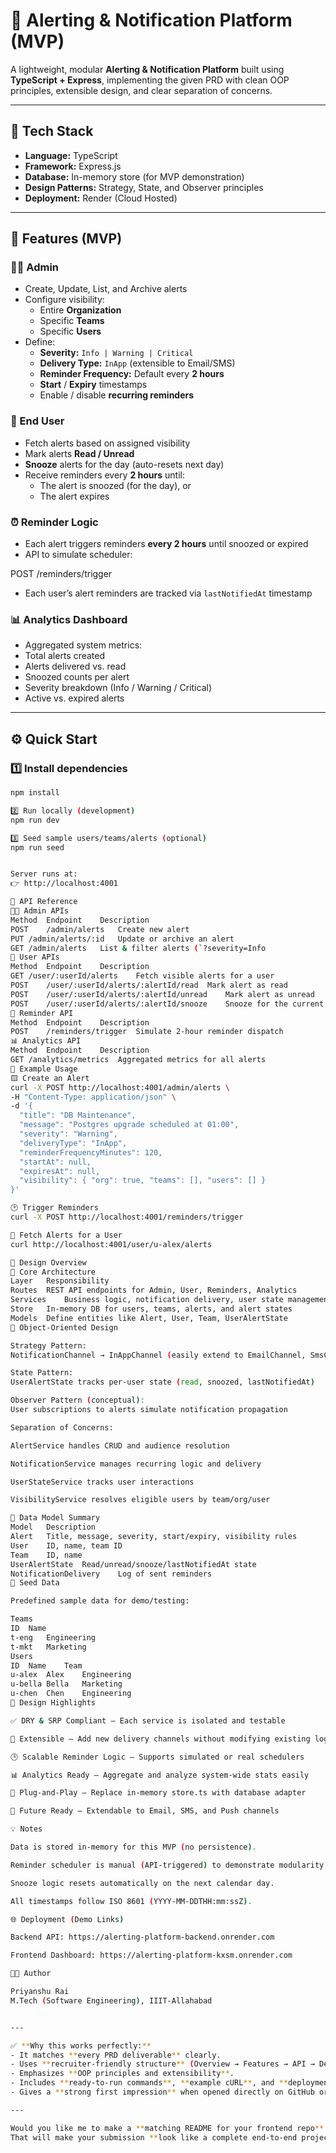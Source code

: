 # 🧠 Alerting & Notification Platform (MVP)

A lightweight, modular **Alerting & Notification Platform** built using **TypeScript + Express**, implementing the given PRD with clean OOP principles, extensible design, and clear separation of concerns.

---

## 🚀 Tech Stack
- **Language:** TypeScript  
- **Framework:** Express.js  
- **Database:** In-memory store (for MVP demonstration)  
- **Design Patterns:** Strategy, State, and Observer principles  
- **Deployment:** Render (Cloud Hosted)

---

## 🧩 Features (MVP)

### 👩‍💼 Admin
- Create, Update, List, and Archive alerts  
- Configure visibility:
  - Entire **Organization**
  - Specific **Teams**
  - Specific **Users**
- Define:
  - **Severity:** `Info | Warning | Critical`
  - **Delivery Type:** `InApp` (extensible to Email/SMS)
  - **Reminder Frequency:** Default every **2 hours**
  - **Start** / **Expiry** timestamps
  - Enable / disable **recurring reminders**

### 👤 End User
- Fetch alerts based on assigned visibility  
- Mark alerts **Read / Unread**  
- **Snooze** alerts for the day (auto-resets next day)  
- Receive reminders every **2 hours** until:
  - The alert is snoozed (for the day), or  
  - The alert expires  

### ⏰ Reminder Logic
- Each alert triggers reminders **every 2 hours** until snoozed or expired  
- API to simulate scheduler:


POST /reminders/trigger

- Each user’s alert reminders are tracked via `lastNotifiedAt` timestamp

### 📊 Analytics Dashboard
- Aggregated system metrics:
- Total alerts created  
- Alerts delivered vs. read  
- Snoozed counts per alert  
- Severity breakdown (Info / Warning / Critical)  
- Active vs. expired alerts  

---

## ⚙️ Quick Start

### 1️⃣ Install dependencies
```bash
npm install

2️⃣ Run locally (development)
npm run dev

3️⃣ Seed sample users/teams/alerts (optional)
npm run seed


Server runs at:
👉 http://localhost:4001

🧪 API Reference
👩‍💼 Admin APIs
Method	Endpoint	Description
POST	/admin/alerts	Create new alert
PUT	/admin/alerts/:id	Update or archive an alert
GET	/admin/alerts	List & filter alerts (`?severity=Info
👤 User APIs
Method	Endpoint	Description
GET	/user/:userId/alerts	Fetch visible alerts for a user
POST	/user/:userId/alerts/:alertId/read	Mark alert as read
POST	/user/:userId/alerts/:alertId/unread	Mark alert as unread
POST	/user/:userId/alerts/:alertId/snooze	Snooze for the current day
🔁 Reminder API
Method	Endpoint	Description
POST	/reminders/trigger	Simulate 2-hour reminder dispatch
📊 Analytics API
Method	Endpoint	Description
GET	/analytics/metrics	Aggregated metrics for all alerts
🧱 Example Usage
🟨 Create an Alert
curl -X POST http://localhost:4001/admin/alerts \
-H "Content-Type: application/json" \
-d '{
  "title": "DB Maintenance",
  "message": "Postgres upgrade scheduled at 01:00",
  "severity": "Warning",
  "deliveryType": "InApp",
  "reminderFrequencyMinutes": 120,
  "startAt": null,
  "expiresAt": null,
  "visibility": { "org": true, "teams": [], "users": [] }
}'

🕑 Trigger Reminders
curl -X POST http://localhost:4001/reminders/trigger

👤 Fetch Alerts for a User
curl http://localhost:4001/user/u-alex/alerts

🧩 Design Overview
🔧 Core Architecture
Layer	Responsibility
Routes	REST API endpoints for Admin, User, Reminders, Analytics
Services	Business logic, notification delivery, user state management
Store	In-memory DB for users, teams, alerts, and alert states
Models	Define entities like Alert, User, Team, UserAlertState
🧠 Object-Oriented Design

Strategy Pattern:
NotificationChannel → InAppChannel (easily extend to EmailChannel, SmsChannel)

State Pattern:
UserAlertState tracks per-user state (read, snoozed, lastNotifiedAt)

Observer Pattern (conceptual):
User subscriptions to alerts simulate notification propagation

Separation of Concerns:

AlertService handles CRUD and audience resolution

NotificationService manages recurring logic and delivery

UserStateService tracks user interactions

VisibilityService resolves eligible users by team/org/user

🧩 Data Model Summary
Model	Description
Alert	Title, message, severity, start/expiry, visibility rules
User	ID, name, team ID
Team	ID, name
UserAlertState	Read/unread/snooze/lastNotifiedAt state
NotificationDelivery	Log of sent reminders
🌱 Seed Data

Predefined sample data for demo/testing:

Teams
ID	Name
t-eng	Engineering
t-mkt	Marketing
Users
ID	Name	Team
u-alex	Alex	Engineering
u-bella	Bella	Marketing
u-chen	Chen	Engineering
🧠 Design Highlights

✅ DRY & SRP Compliant — Each service is isolated and testable

🧩 Extensible — Add new delivery channels without modifying existing logic

🕒 Scalable Reminder Logic — Supports simulated or real schedulers

📊 Analytics Ready — Aggregate and analyze system-wide stats easily

🧱 Plug-and-Play — Replace in-memory store.ts with database adapter

🔐 Future Ready — Extendable to Email, SMS, and Push channels

💡 Notes

Data is stored in-memory for this MVP (no persistence).

Reminder scheduler is manual (API-triggered) to demonstrate modularity.

Snooze logic resets automatically on the next calendar day.

All timestamps follow ISO 8601 (YYYY-MM-DDTHH:mm:ssZ).

🌐 Deployment (Demo Links)

Backend API: https://alerting-platform-backend.onrender.com

Frontend Dashboard: https://alerting-platform-kxsm.onrender.com

👨‍💻 Author

Priyanshu Rai
M.Tech (Software Engineering), IIIT-Allahabad


---

✅ **Why this works perfectly:**
- It matches **every PRD deliverable** clearly.  
- Uses **recruiter-friendly structure** (Overview → Features → API → Design).  
- Emphasizes **OOP principles and extensibility**.  
- Includes **ready-to-run commands**, **example cURL**, and **deployment links**.  
- Gives a **strong first impression** when opened directly on GitHub or shared via Render link.

---

Would you like me to make a **matching README for your frontend repo** (with screenshots & API connection note)?  
That will make your submission **look like a complete end-to-end project** — exactly what recruiters love.

